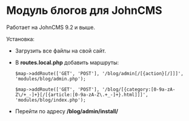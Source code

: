 # Модуль блогов для JohnCMS

Работает на JohnCMS 9.2 и выше.

Установка:
- Загрузить все файлы на свой сайт.
- В **routes.local.php** добавить маршруты:

  `$map->addRoute(['GET', 'POST'], '/blog/admin[/[{action}[/]]]', 'modules/blog/admin.php');`

  `$map->addRoute(['GET', 'POST'], '/blog/[{category:[0-9a-zA-Z\/+_-]+}[/[{article:[0-9a-zA-Z\.+_-]+}.html]]]', 'modules/blog/index.php');`
- Перейти по адресу **/blog/admin/install/**
